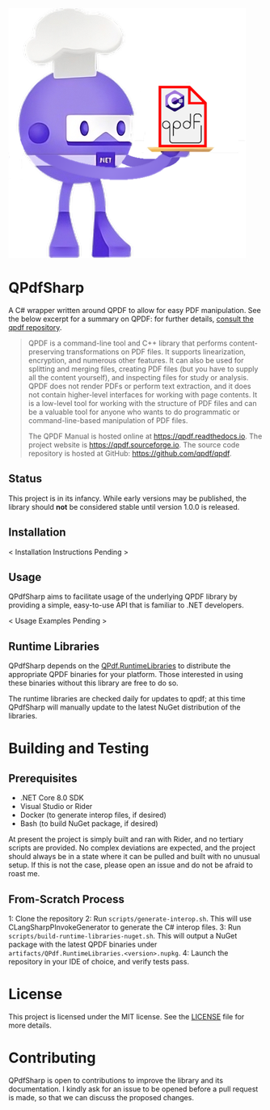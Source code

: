 ![QPdfSharp_DotNetBot.png](assets/QPdfSharp_DotNetBot.png)

# QPdfSharp
A C# wrapper written around QPDF to allow for easy PDF manipulation.
See the below excerpt for a summary on QPDF: for further details, [consult the qpdf repository](https://github.com/qpdf/qpdf/).

> QPDF is a command-line tool and C++ library that performs content-preserving transformations on PDF files. It supports linearization, encryption, and numerous other features. It can also be used for splitting and merging files, creating PDF files (but you have to supply all the content yourself), and inspecting files for study or analysis. QPDF does not render PDFs or perform text extraction, and it does not contain higher-level interfaces for working with page contents. It is a low-level tool for working with the structure of PDF files and can be a valuable tool for anyone who wants to do programmatic or command-line-based manipulation of PDF files.
>
> The QPDF Manual is hosted online at https://qpdf.readthedocs.io. The project website is https://qpdf.sourceforge.io. The source code repository is hosted at GitHub: https://github.com/qpdf/qpdf.

## Status
This project is in its infancy. While early versions may be published, the library should **not** be considered stable until version 1.0.0 is released.

## Installation
< Installation Instructions Pending >

## Usage
QPdfSharp aims to facilitate usage of the underlying QPDF library by providing a simple, easy-to-use API that is familiar to .NET developers.

< Usage Examples Pending >

## Runtime Libraries
QPdfSharp depends on the [QPdf.RuntimeLibraries](https://www.nuget.org/packages/QPdf.RuntimeLibraries) to distribute the appropriate QPDF binaries for your platform.
Those interested in using these binaries without this library are free to do so.

The runtime libraries are checked daily for updates to qpdf; at this time QPdfSharp will manually update to the latest NuGet distribution of the libraries.

# Building and Testing

## Prerequisites
- .NET Core 8.0 SDK
- Visual Studio or Rider
- Docker (to generate interop files, if desired)
- Bash (to build NuGet package, if desired)

At present the project is simply built and ran with Rider, and no tertiary scripts are provided.
No complex deviations are expected, and the project should always be in a state where it can be pulled and built with no unusual setup.
If this is not the case, please open an issue and do not be afraid to roast me.

## From-Scratch Process
1: Clone the repository
2: Run `scripts/generate-interop.sh`. This will use CLangSharpPInvokeGenerator to generate the C# interop files.
3: Run `scripts/build-runtime-libraries-nuget.sh`. This will output a NuGet package with the latest QPDF binaries under `artifacts/QPdf.RuntimeLibraries.<version>.nupkg`.
4: Launch the repository in your IDE of choice, and verify tests pass.

# License
This project is licensed under the MIT license. See the [LICENSE](LICENSE) file for more details.

# Contributing
QPdfSharp is open to contributions to improve the library and its documentation.
I kindly ask for an issue to be opened before a pull request is made, so that we can discuss the proposed changes.
